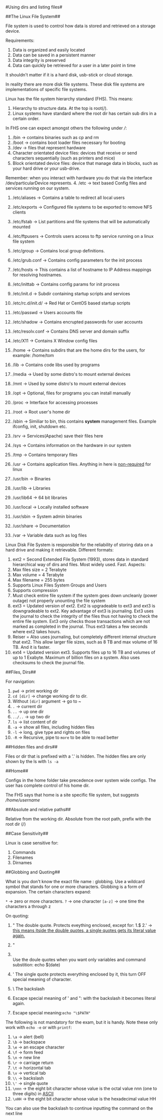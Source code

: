 #Using dirs and listing files#

##The Linux File System##

File system is used to control how data is stored and retrieved on a storage device.

Requirements:

1. Data is organized and easily located
2. Data can be saved in a persistent manner
3. Data integrity is preserved
4. Data can quickly be retrieved for a user in a later point in time

It shouldn't matter if it is a hard disk, usb-stick or cloud storage.  

In reality there are more disk file systems. These disk file systems are implementations of specific file systems.

Linux has the file system hierarchy standard (FHS). This means:
1. Hierarchy to structure data. At the top is root(/).
2. Linux systems have standard where the root dir has certain sub dirs in a certain order.

In FHS one can expect amongst others the following under */*:

1. /bin -> contains binaries such as cp and rm
2. /boot -> contains boot loader files necessary for booting
3. /dev -> files that represent hardware
  1. Character orientated device files: devices that receive or send characters sequentially (such as printers and mice)
  2. Block orientated device files: device that manage data in blocks, such as your hard drive or your usb-drive.

Remember: when you interact with hardware you do that via the interface /dev/particularDevice represents.
4. /etc -> text based Config files and services running on our system.
  1. /etc/aliases -> Contains a table to redirect all local users
  2. /etc/exports -> Configured file systems to be exported to remove NFS clients
  3. /etc/fstab -> List partitions and file systems that will be automatically mounted
  4. /etc/ftpusers -> Controls users access to ftp service running on a linux file system
  5. /etc/group -> Contains local group definitions.
  6. /etc/grub.conf -> Contains config parameters for the init process
  7. /etc/hosts -> This contains a list of hostname to IP Address mappings for resolving hostnames.
  8. /etc/inittab -> Contains config params for init process
  9. /etc/init.d -> Subdir containing startup scripts and services
  10. /etc/rc.d/init.d/ -> Red Hat or CentOS based startup scripts
  11. /etc/passwd -> Users accounts file
  12. /etc/shadow -> Contains encrupted passwords for user accounts
  13. /etc/resolv.conf -> Contains DNS server and domain suffix
  14. /etc/X11 -> Contains X Window config files
5. /home -> Contains subdirs that are the home dirs for the users, for example: /home/tom
6. /lib -> Contains code libs used by programs
7. /media -> Used by some distro's to mount external devices
8. /mnt -> Used by some distro's to mount external devices
9. /opt -> Optional, files for programs you can install manually
10. /proc -> Interface for accessing processes
11. /root -> Root user's home dir
12. /sbin -> Similiar to bin, this contains **system** management files. Example ifconfig, init, shutdown etc.
13. /srv -> Services(Apache) save their files here
14. /sys -> Contains information on the hardware in our system
15. /tmp -> Contains temporary files
16. /usr -> Contains application files. Anything in here is [non-required](http://unix.stackexchange.com/questions/5915/difference-between-bin-and-usr-bin) for linux

  1. /usr/bin -> Binaries
  2. /usr/lib -> Libraries
  3. /usr/lib64 -> 64 bit libraries
  4. /usr/local -> Locally installed software
  5. /usr/sbin -> System admin binaries
  6. /usr/share -> Documentation
17. /var -> Variable data such as log files

Linux Disk File System is responsible for the reliability of storing data on a hard drive and making it retrievable. Different formats:
1. ext2 = Second Extended File System (1993), stores data in standard hierarchical way of dirs and files. Most widely used. Fast. Aspects:
  1. Max files size = 2 Terabyte
  2. Max volume = 4 Terabyte
  3. Max filename = 255 bytes
  4. Supports Linux Files System Groups and Users
  5. Supports compression
  6. Must check entire file system if the system goes down uncleanly (power outage) not properly unounting the file system
2. ext3 = Updated version of ext2. Ext2 is upgradeable to ext3 and ext3 is downgradeable to ext2. Key advantage of ext3 is journaling. Ext3 uses the journal to check the integrity of the files thus not having to check the entire file system. Ext3 only checks those transactions which are not marked as completed in the journal. Thus ext3 takes a few seconds where ext2 takes hours.
3. Reiser = Also uses journaling, but completely different internal structure that ext2. This allow larger file sizes, such as 8 TB and max volume of 16 TB. And it is faster.
4. ext4 = Updated version ext3. Supports files up to 16 TB and volumes of up to 1 Exabyte. Maximum of  billion files on a system. Also uses checksums to check the journal file.

##Files, Dirs##

For navigation:
1. `pwd` -> print working dir
2. `cd [dir]` -> change working dir to dir. 
  1. Without `[dir]` argument ->  go to ~
  2. `.` -> current dir
  3. `..` -> up one dir
  4. `../..` -> up two dir
3. `ls` -> list content of dir
  1. `-a` -> show all files, including hidden files
  2. `-l` -> long, give type and rights on files
  3. `-R` -> Recursive, pipe to `more` to be able to read better
 
##Hidden files and dirs##

Files or dir that is prefixed with a '.' is hidden. The hidden files are only shown by the ls with `ls -a`

##Home##

Configs in the home folder take precedence over system wide configs. The user has complete control of his home dir. 

The FHS says that home is a site specific file system, but suggests */home/username*

##Absolute and relative paths##

Relative from the working dir.
Absolute from the root path, prefix with the root dir (/)

##Case Sensitivity##

Linux is case sensitive for:
1. Commands
2. Filenames
3. Dirnames

##Globbing and Quoting##

What is you don't know the exact file name : globbing. Use a wildcard symbol that stands for one or more characters. Globbing is a form of expansion. The certain characters expand:

`*` -> zero or more characters.
`?` -> one character
`[a-z]` -> one time the characters a through z

On quoting:
1. " The double quote. Protects eveything enclosed, except for:
  1.$
  2.' -> [this means itside the double quotes, a single quotes gets its literal value again.](http://unix.stackexchange.com/a/169511)
  3. "
  4. \
Use the doule quotes when you want only variables and command substition: echo $(date)

2. ' The single quote protects everything enclosed by it, this turn OFF special meaning of character.

3. \ The backslash
  1. Escape special meaning of ' and ": with the backslash it becomes literal again.
  2. Escape special meaning:`echo "\$PATH"`

The following is not mandatory for the exam, but it is handy. Note these only work with `echo -e` or with `printf`:

1. `\a` -> alert (bell)
2. `\b` -> backspace
3. `\e` -> an escape character
4. `\f` -> form feed
5. `\n` -> new line
6. `\r` -> carriage return
7. `\t` -> horizontal tab
8. `\v` -> vertical tab
9. `\\` -> backslash
10. `\'` -> single quote
11. `\nnn` -> the eight bit character whose value is the octal value nnn (one to three digits) in [ASCII](http://www.asciitable.com/)
12. `\xHH` -> the eight bit character whose value is the hexadecimal value HH

You can also use the backslash to continue inputting the command on the next line
